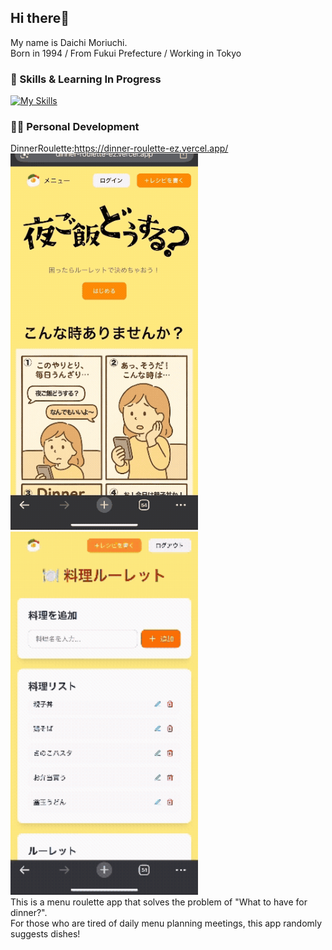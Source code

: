 ## Hi there👋

My name is Daichi Moriuchi.<br>
Born in 1994 / From Fukui Prefecture / Working in Tokyo

### 💫 Skills & Learning In Progress
[![My Skills](https://skillicons.dev/icons?i=html,css,js,ts,nextjs,react,tailwind,ruby,rails,supabase,pr,ps,vscode,vercel)](https://skillicons.dev)

### 🧑‍💻 Personal Development
DinnerRoulette:https://dinner-roulette-ez.vercel.app/<br>
<img src="resource/main.gif" width="300">
<img src="resource/roulette.gif" width="300">
<br>
This is a menu roulette app that solves the problem of "What to have for dinner?".<br>
For those who are tired of daily menu planning meetings, this app randomly suggests dishes!

